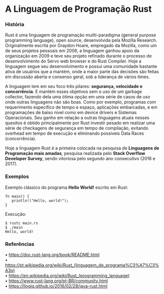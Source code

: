# A Linguagem de Programação Rust

### História
  Rust é uma linguagem de programação muilti-paradigma (general purpose programming language),  open source, desenvolvida pela Mozilla Research.
  Originalmente escrita por Graydon Hoare, empregado da Mozilla, como um de seus projetos pessoais em 2006, a linguagem ganhou apoio da organização em 2009
e teve seu projeto refinado durante o processo de desenvolvimento do Servo web browser e do Rust Compiler.
  Hoje a linguagem segue seu desenvolvimento e possui uma comunidade bastante ativa de usuários que a mantém, onde a maior parte das decisões são feitas
 em discussão aberta e consenso geral, sob a liderança de vários times.
  
  A linguagem tem em seu foco três pilares: <b>segurança, velocidade e concorrência</b>.
  E mantém esses objetivos sem o uso de um garbage collector, fazendo dela uma ótima opção em uma série de casos de uso onde outras linguagens não são boas.
  Como por exemplo, programas com requerimento específico de tempo e espaço, aplicações embarcadas, e em programações de baixo nível como em device drivers e Sistemas Operacionais.
  Seu ganho em relação a outras linguagens atuais nesses quesitos é obtido principalmente por Rust investir pesado em realizar uma série
de checkagens de segurança em tempo de compilação, evitando overhead em tempo de execução e eliminando possíveis Data Races (concorrência).

 Hoje a linguagem Rust é a primeira colocada na pesquisa de <b>Linguagens de Programação mais amadas</b>, pesquisa realizada pelo <b>Stack Overflow Developer Survey</b>, sendo vitoriosa pelo segundo ano consecutivo (2016 e 2017).

### Exemplos
 Exemplo clássico do programa <b>Hello World!</b> escrito em Rust:
 ```
 fn main() {
    println!("Hello, world!");
 }
 ```
 Execução:
 ```
 $ rustc main.rs
 $ ./main
 Hello, world!
 ```

### Referências
•	https://doc.rust-lang.org/book/README.html<br/>
•	https://pt.wikipedia.org/wiki/Rust_(linguagem_de_programa%C3%A7%C3%A3o)<br/>
•	https://en.wikipedia.org/wiki/Rust_(programming_language)<br/>
•	https://www.rust-lang.org/pt-BR/community.html<br/>
•	https://llogiq.github.io/2016/02/28/java-rust.html<br/>
